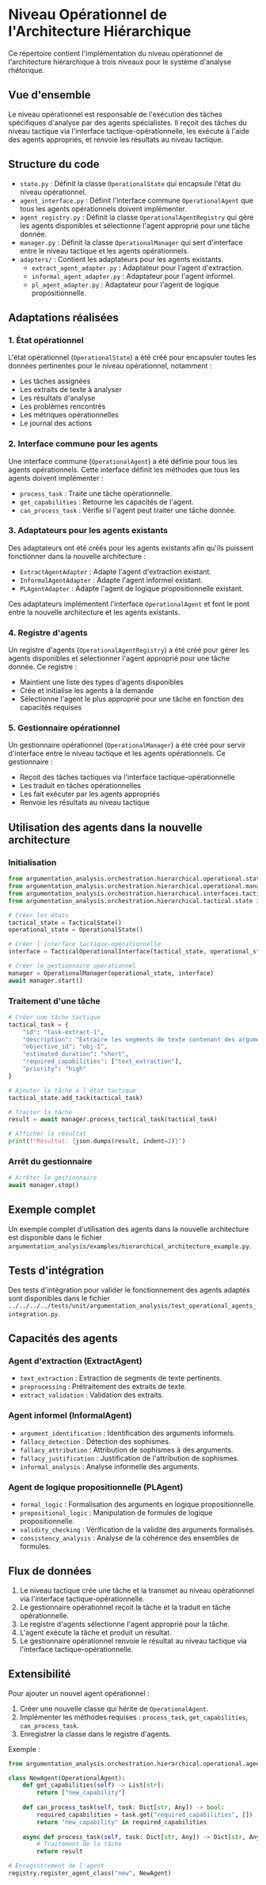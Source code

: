 # Niveau Opérationnel de l'Architecture Hiérarchique

Ce répertoire contient l'implémentation du niveau opérationnel de l'architecture hiérarchique à trois niveaux pour le système d'analyse rhétorique.

## Vue d'ensemble

Le niveau opérationnel est responsable de l'exécution des tâches spécifiques d'analyse par des agents spécialistes. Il reçoit des tâches du niveau tactique via l'interface tactique-opérationnelle, les exécute à l'aide des agents appropriés, et renvoie les résultats au niveau tactique.

## Structure du code

- `state.py` : Définit la classe `OperationalState` qui encapsule l'état du niveau opérationnel.
- `agent_interface.py` : Définit l'interface commune `OperationalAgent` que tous les agents opérationnels doivent implémenter.
- `agent_registry.py` : Définit la classe `OperationalAgentRegistry` qui gère les agents disponibles et sélectionne l'agent approprié pour une tâche donnée.
- `manager.py` : Définit la classe `OperationalManager` qui sert d'interface entre le niveau tactique et les agents opérationnels.
- `adapters/` : Contient les adaptateurs pour les agents existants.
  - `extract_agent_adapter.py` : Adaptateur pour l'agent d'extraction.
  - `informal_agent_adapter.py` : Adaptateur pour l'agent informel.
  - `pl_agent_adapter.py` : Adaptateur pour l'agent de logique propositionnelle.

## Adaptations réalisées

### 1. État opérationnel

L'état opérationnel (`OperationalState`) a été créé pour encapsuler toutes les données pertinentes pour le niveau opérationnel, notamment :
- Les tâches assignées
- Les extraits de texte à analyser
- Les résultats d'analyse
- Les problèmes rencontrés
- Les métriques opérationnelles
- Le journal des actions

### 2. Interface commune pour les agents

Une interface commune (`OperationalAgent`) a été définie pour tous les agents opérationnels. Cette interface définit les méthodes que tous les agents doivent implémenter :
- `process_task` : Traite une tâche opérationnelle.
- `get_capabilities` : Retourne les capacités de l'agent.
- `can_process_task` : Vérifie si l'agent peut traiter une tâche donnée.

### 3. Adaptateurs pour les agents existants

Des adaptateurs ont été créés pour les agents existants afin qu'ils puissent fonctionner dans la nouvelle architecture :
- `ExtractAgentAdapter` : Adapte l'agent d'extraction existant.
- `InformalAgentAdapter` : Adapte l'agent informel existant.
- `PLAgentAdapter` : Adapte l'agent de logique propositionnelle existant.

Ces adaptateurs implémentent l'interface `OperationalAgent` et font le pont entre la nouvelle architecture et les agents existants.

### 4. Registre d'agents

Un registre d'agents (`OperationalAgentRegistry`) a été créé pour gérer les agents disponibles et sélectionner l'agent approprié pour une tâche donnée. Ce registre :
- Maintient une liste des types d'agents disponibles
- Crée et initialise les agents à la demande
- Sélectionne l'agent le plus approprié pour une tâche en fonction des capacités requises

### 5. Gestionnaire opérationnel

Un gestionnaire opérationnel (`OperationalManager`) a été créé pour servir d'interface entre le niveau tactique et les agents opérationnels. Ce gestionnaire :
- Reçoit des tâches tactiques via l'interface tactique-opérationnelle
- Les traduit en tâches opérationnelles
- Les fait exécuter par les agents appropriés
- Renvoie les résultats au niveau tactique

## Utilisation des agents dans la nouvelle architecture

### Initialisation

```python
from argumentation_analysis.orchestration.hierarchical.operational.state import OperationalState
from argumentation_analysis.orchestration.hierarchical.operational.manager import OperationalManager
from argumentation_analysis.orchestration.hierarchical.interfaces.tactical_operational import TacticalOperationalInterface
from argumentation_analysis.orchestration.hierarchical.tactical.state import TacticalState

# Créer les états
tactical_state = TacticalState()
operational_state = OperationalState()

# Créer l'interface tactique-opérationnelle
interface = TacticalOperationalInterface(tactical_state, operational_state)

# Créer le gestionnaire opérationnel
manager = OperationalManager(operational_state, interface)
await manager.start()
```

### Traitement d'une tâche

```python
# Créer une tâche tactique
tactical_task = {
    "id": "task-extract-1",
    "description": "Extraire les segments de texte contenant des arguments potentiels",
    "objective_id": "obj-1",
    "estimated_duration": "short",
    "required_capabilities": ["text_extraction"],
    "priority": "high"
}

# Ajouter la tâche à l'état tactique
tactical_state.add_task(tactical_task)

# Traiter la tâche
result = await manager.process_tactical_task(tactical_task)

# Afficher le résultat
print(f"Résultat: {json.dumps(result, indent=2)}")
```

### Arrêt du gestionnaire

```python
# Arrêter le gestionnaire
await manager.stop()
```

## Exemple complet

Un exemple complet d'utilisation des agents dans la nouvelle architecture est disponible dans le fichier `argumentation_analysis/examples/hierarchical_architecture_example.py`.

## Tests d'intégration

Des tests d'intégration pour valider le fonctionnement des agents adaptés sont disponibles dans le fichier `../../../../tests/unit/argumentation_analysis/test_operational_agents_integration.py`.

## Capacités des agents

### Agent d'extraction (ExtractAgent)
- `text_extraction` : Extraction de segments de texte pertinents.
- `preprocessing` : Prétraitement des extraits de texte.
- `extract_validation` : Validation des extraits.

### Agent informel (InformalAgent)
- `argument_identification` : Identification des arguments informels.
- `fallacy_detection` : Détection des sophismes.
- `fallacy_attribution` : Attribution de sophismes à des arguments.
- `fallacy_justification` : Justification de l'attribution de sophismes.
- `informal_analysis` : Analyse informelle des arguments.

### Agent de logique propositionnelle (PLAgent)
- `formal_logic` : Formalisation des arguments en logique propositionnelle.
- `propositional_logic` : Manipulation de formules de logique propositionnelle.
- `validity_checking` : Vérification de la validité des arguments formalisés.
- `consistency_analysis` : Analyse de la cohérence des ensembles de formules.

## Flux de données

1. Le niveau tactique crée une tâche et la transmet au niveau opérationnel via l'interface tactique-opérationnelle.
2. Le gestionnaire opérationnel reçoit la tâche et la traduit en tâche opérationnelle.
3. Le registre d'agents sélectionne l'agent approprié pour la tâche.
4. L'agent exécute la tâche et produit un résultat.
5. Le gestionnaire opérationnel renvoie le résultat au niveau tactique via l'interface tactique-opérationnelle.

## Extensibilité

Pour ajouter un nouvel agent opérationnel :

1. Créer une nouvelle classe qui hérite de `OperationalAgent`.
2. Implémenter les méthodes requises : `process_task`, `get_capabilities`, `can_process_task`.
3. Enregistrer la classe dans le registre d'agents.

Exemple :

```python
from argumentation_analysis.orchestration.hierarchical.operational.agent_interface import OperationalAgent

class NewAgent(OperationalAgent):
    def get_capabilities(self) -> List[str]:
        return ["new_capability"]
    
    def can_process_task(self, task: Dict[str, Any]) -> bool:
        required_capabilities = task.get("required_capabilities", [])
        return "new_capability" in required_capabilities
    
    async def process_task(self, task: Dict[str, Any]) -> Dict[str, Any]:
        # Traitement de la tâche
        return result

# Enregistrement de l'agent
registry.register_agent_class("new", NewAgent)